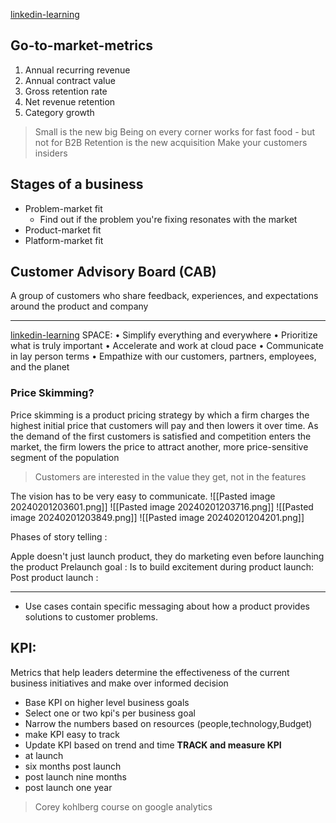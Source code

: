 [linkedin-learning](https://www.linkedin.com/learning/b2b-go-to-market-strategy-how-to-transform-your-business/how-to-build-your-go-to-market-process?u=57692769)

## Go-to-market-metrics
1. Annual recurring revenue
2. Annual contract value
3. Gross retention rate
4. Net revenue retention
5. Category growth

> Small is the new big
> Being on every corner works for fast food - but not for B2B
> Retention is the new acquisition
> Make your customers insiders




## Stages of a business
- Problem-market fit
	- Find out if the problem you're fixing resonates with the market 
- Product-market fit
- Platform-market fit
## Customer Advisory Board (CAB)
A group of customers who share feedback, experiences, and expectations around the product and company

--------------------------------------------------
[linkedin-learning](https://www.linkedin.com/learning/create-a-go-to-market-plan-2/create-your-go-to-market-plan?u=57692769)
SPACE:
• Simplify everything and everywhere 
• Prioritize what is truly important 
• Accelerate and work at cloud pace 
• Communicate in lay person terms 
• Empathize with our customers, partners, employees, and the planet

### Price Skimming?

Price skimming is a product pricing strategy by which a firm charges the highest initial price that customers will pay and then lowers it over time. As the demand of the first customers is satisfied and competition enters the market, the firm lowers the price to attract another, more price-sensitive segment of the population

> Customers are interested in the value they get, not in the features

The vision has to be very easy to communicate.
![[Pasted image 20240201203601.png]]
![[Pasted image 20240201203716.png]]
![[Pasted image 20240201203849.png]]
![[Pasted image 20240201204201.png]]

Phases of story telling :

Apple doesn't just launch product, they do marketing even before launching the product
Prelaunch goal : Is to build excitement
during product launch:
Post product launch : 

--------------
- Use cases contain specific messaging about how a product provides solutions to customer problems.

## KPI:
Metrics that help leaders determine the effectiveness of the current business initiatives and make over informed decision
- Base KPI on higher level business goals
- Select one or two kpi's per business goal
- Narrow the numbers based on resources (people,technology,Budget)
- make KPI easy to track
- Update KPI based on trend and time
**TRACK and measure KPI**
- at launch
- six months post launch
- post launch nine months
- post launch one year
> Corey kohlberg course on google analytics



